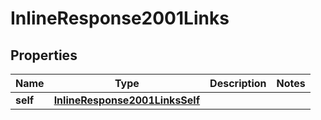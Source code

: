 

# InlineResponse2001Links

## Properties

Name | Type | Description | Notes
------------ | ------------- | ------------- | -------------
**self** | [**InlineResponse2001LinksSelf**](InlineResponse2001LinksSelf.md) |  | 



